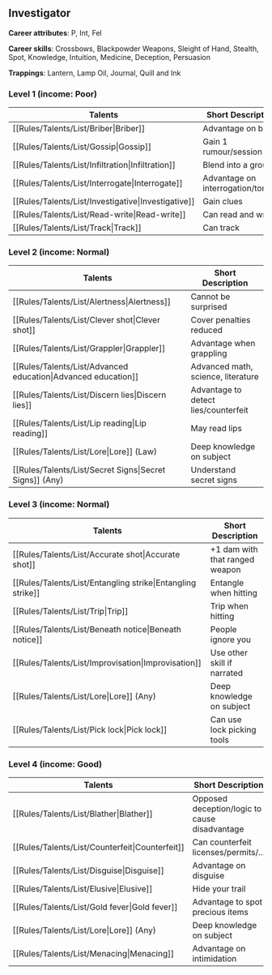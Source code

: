 
## Investigator

**Career attributes**: P, Int, Fel

**Career skills**: Crossbows, Blackpowder Weapons, Sleight of Hand, Stealth, Spot, Knowledge, Intuition, Medicine, Deception, Persuasion

**Trappings**: Lantern, Lamp Oil, Journal, Quill and Ink

### Level 1 (income: Poor)

| Talents | Short Description |
| --- | --- |
| [[Rules/Talents/List/Briber\|Briber]] | Advantage on bribe |
| [[Rules/Talents/List/Gossip\|Gossip]] | Gain 1 rumour/session |
| [[Rules/Talents/List/Infiltration\|Infiltration]] | Blend into a group |
| [[Rules/Talents/List/Interrogate\|Interrogate]] | Advantage on interrogation/torture |
| [[Rules/Talents/List/Investigative\|Investigative]] | Gain clues |
| [[Rules/Talents/List/Read-write\|Read-write]] | Can read and write |
| [[Rules/Talents/List/Track\|Track]] | Can track |


### Level 2 (income: Normal)

| Talents | Short Description |
| --- | --- |
| [[Rules/Talents/List/Alertness\|Alertness]] | Cannot be surprised |
| [[Rules/Talents/List/Clever shot\|Clever shot]] | Cover penalties reduced |
| [[Rules/Talents/List/Grappler\|Grappler]] | Advantage when grappling |
| [[Rules/Talents/List/Advanced education\|Advanced education]] | Advanced math, science, literature |
| [[Rules/Talents/List/Discern lies\|Discern lies]] | Advantage to detect lies/counterfeit |
| [[Rules/Talents/List/Lip reading\|Lip reading]] | May read lips |
| [[Rules/Talents/List/Lore\|Lore]] (Law) | Deep knowledge on subject |
| [[Rules/Talents/List/Secret Signs\|Secret Signs]] (Any) | Understand secret signs |


### Level 3 (income: Normal)

| Talents | Short Description |
| --- | --- |
| [[Rules/Talents/List/Accurate shot\|Accurate shot]] | +1 dam with that ranged weapon |
| [[Rules/Talents/List/Entangling strike\|Entangling strike]] | Entangle when hitting |
| [[Rules/Talents/List/Trip\|Trip]] | Trip when hitting |
| [[Rules/Talents/List/Beneath notice\|Beneath notice]] | People ignore you |
| [[Rules/Talents/List/Improvisation\|Improvisation]] | Use other skill if narrated |
| [[Rules/Talents/List/Lore\|Lore]] (Any) | Deep knowledge on subject |
| [[Rules/Talents/List/Pick lock\|Pick lock]] | Can use lock picking tools |


### Level 4 (income: Good)

| Talents | Short Description |
| --- | --- |
| [[Rules/Talents/List/Blather\|Blather]] | Opposed deception/logic to cause disadvantage |
| [[Rules/Talents/List/Counterfeit\|Counterfeit]] | Can counterfeit licenses/permits/... |
| [[Rules/Talents/List/Disguise\|Disguise]] | Advantage on disguise |
| [[Rules/Talents/List/Elusive\|Elusive]] | Hide your trail |
| [[Rules/Talents/List/Gold fever\|Gold fever]] | Advantage to spot precious items |
| [[Rules/Talents/List/Lore\|Lore]] (Any) | Deep knowledge on subject |
| [[Rules/Talents/List/Menacing\|Menacing]] | Advantage on intimidation |



